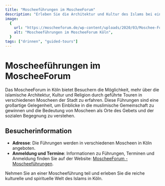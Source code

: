 ```yaml
---
title: "Moscheeführungen im MoscheeForum"
description: "Erleben Sie die Architektur und Kultur des Islams bei einer Führung durch die Moscheen Kölns"
image:
  {
    url: "https://moscheeforum.de/wp-content/uploads/2020/03/Moschee-Forum52-scaled-e1583794176198.jpg",
    alt: "Moscheeführungen im MoscheeForum Köln",
  }
tags: ["drinnen", "guided-tours"]
---
```


# Moscheeführungen im MoscheeForum

Das MoscheeForum in Köln bietet Besuchern die Möglichkeit, mehr über die islamische Architektur, Kultur und Religion durch geführte Touren in verschiedenen Moscheen der Stadt zu erfahren. Diese Führungen sind eine großartige Gelegenheit, um Einblicke in die muslimische Gemeinschaft zu gewinnen und die Bedeutung von Moscheen als Orte des Gebets und der sozialen Begegnung zu verstehen.

## Besucherinformation

- **Adresse**: Die Führungen werden in verschiedenen Moscheen in Köln angeboten.
- **Anmeldung und Termine**: Informationen zu Führungen, Terminen und Anmeldung finden Sie auf der Website: [MoscheeForum - Moscheeführungen](https://moscheeforum.de/besucherservice/moscheefuehrungen/).

Nehmen Sie an einer Moscheeführung teil und erleben Sie die reiche kulturelle und spirituelle Welt des Islams in Köln.
